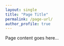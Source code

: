 ```yaml
---
layout: single
title: "Page Title"
permalink: /page-url/
author_profile: true
---
```

Page content goes here...
